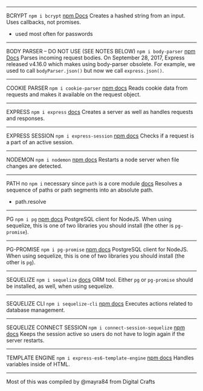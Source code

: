 ***
BCRYPT
`npm i bcrypt`
[npm Docs](https://www.npmjs.com/package/bcrypt)
Creates a hashed string from an input. Uses callbacks, not promises.
- used most often for passwords
 
 
***
BODY PARSER – DO NOT USE (SEE NOTES BELOW)
`npm i body-parser`
[npm Docs](https://www.npmjs.com/package/body-parser)
Parses incoming request bodies.
On September 28, 2017, Express released v4.16.0 which makes using body-parser obsolete. For example, we used to call `bodyParser.json()` but now we call `express.json()`.


***
COOKIE PARSER
`npm i cookie-parser`
[npm docs](https://www.npmjs.com/package/cookie-parser)
Reads cookie data from requests and makes it available on the request object.


***
EXPRESS
`npm i express`
[docs](http://expressjs.com/)
Creates a server as well as handles requests and responses.


***
EXPRESS SESSION
`npm i express-session`
[npm docs](https://www.npmjs.com/package/express-session)
Checks if a request is a part of an active session.


***
NODEMON
`npm i nodemon`
[npm docs](https://www.npmjs.com/package/nodemon)
Restarts a node server when file changes are detected.


***
PATH
no `npm i` necessary since `path` is a core module
[docs](https://nodejs.org/api/path.html)
Resolves a sequence of paths or path segments into an absolute path.
- path.resolve

***
PG
`npm i pg`
[npm docs](https://www.npmjs.com/package/pg)
PostgreSQL client for NodeJS. When using sequelize, this is one of two libraries you should install (the other is `pg-promise`).


***
PG-PROMISE
`npm i pg-promise`
[npm docs](https://www.npmjs.com/package/pg-promise)
PostgreSQL client for NodeJS. When using sequelize, this is one of two libraries you should install (the other is `pg`).


***
SEQUELIZE
`npm i sequelize`
[docs](https://sequelize.org/)
ORM tool. Either `pg` or `pg-promise` should be installed, as well, when using sequelize.


***
SEQUELIZE CLI
`npm i sequelize-cli`
[npm docs](https://www.npmjs.com/package/sequelize-cli)
Executes actions related to database management.


***
SEQUELIZE CONNECT SESSION
`npm i connect-session-sequelize`
[npm docs](https://www.npmjs.com/package/connect-session-sequelize)
Keeps the session active so users do not have to login again if the server restarts.


***
TEMPLATE ENGINE
`npm i express-es6-template-engine`
[npm docs](https://www.npmjs.com/package/express-es6-template-engine)
Handles variables inside of HTML.


- - -
Most of this was compiled by @mayra84 from Digital Crafts